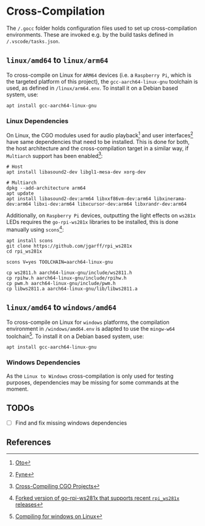 # Cross-Compilation

The `/.gocc` folder holds configuration files used to set up cross-compilation environments. These are invoked e.g. by the build tasks defined in `/.vscode/tasks.json`.

## `linux/amd64` to `linux/arm64`

To cross-compile on Linux for `ARM64` devices (i.e. a `Raspberry Pi`, which is the targeted platform of this project), the `gcc-aarch64-linux-gnu` toolchain is used, as defined in `/linux/arm64.env`. To install it on a Debian based system, use:

```shell
apt install gcc-aarch64-linux-gnu
```

### Linux Dependencies

On Linux, the CGO modules used for audio playback[^0] and user interfaces[^1] have same dependencies that need to be installed. This is done for both, the host architecture and the cross-compilation target in a similar way, if `Multiarch` support has been enabled[^2]:

```shell
# Host
apt install libasound2-dev libgl1-mesa-dev xorg-dev

# Multiarch
dpkg --add-architecture arm64
apt update
apt install libasound2-dev:arm64 libxxf86vm-dev:arm64 libxinerama-dev:arm64 libxi-dev:arm64 libxcursor-dev:arm64 libxrandr-dev:arm64
```

Additionally, on `Raspberry Pi` devices, outputting the light effects on `ws281x` LEDs requires the `go-rpi-ws281x` libraries to be installed, this is done manually using `scons`[^3]:

```shell
apt install scons
git clone https://github.com/jgarff/rpi_ws281x
cd rpi_ws281x

scons V=yes TOOLCHAIN=aarch64-linux-gnu

cp ws2811.h aarch64-linux-gnu/include/ws2811.h
cp rpihw.h aarch64-linux-gnu/include/rpihw.h
cp pwm.h aarch64-linux-gnu/include/pwm.h
cp libws2811.a aarch64-linux-gnu/lib/libws2811.a
```

## `linux/amd64` to `windows/amd64`

To cross-compile on Linux for `windows` platforms, the compilation environment in `/windows/amd64.env` is adapted to use the `mingw-w64` toolchain[^4]. To install it on a Debian based system, use:

```shell
apt install gcc-aarch64-linux-gnu
```

### Windows Dependencies

As the `Linux to Windows` cross-compilation is only used for testing purposes, dependencies may be missing for some commands at the moment.

## TODOs

- [ ] Find and fix missing windows dependencies

## References

[^0]: [Oto](https://github.com/hajimehoshi/oto)
[^1]: [Fyne](https://github.com/fyne-io/fyne)
[^2]: [Cross-Compiling CGO Projects](https://dh1tw.de/2019/12/cross-compiling-golang-cgo-projects/)
[^3]: [Forked version of go-rpi-ws281x that supports recent `rpi_ws281x` releases](https://github.com/dulli/go-rpi-ws281x)
[^4]: [Compiling for windows on Linux](https://stackoverflow.com/a/47061145)
